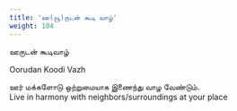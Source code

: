```yaml
---
title: 'ஊ(வூ)ருடன் கூடி வாழ்'
weight: 104
---
```

 

ஊருடன் கூடிவாழ்

Oorudan Koodi Vazh

ஊர் மக்களோடு ஒற்றுமையாக இணைந்து வாழ வேண்டும்.  
Live in harmony with neighbors/surroundings at your place
